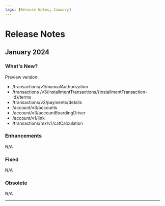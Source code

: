 ```yaml
---
tags: [Release Notes, January]
---
```


# Release Notes

## January 2024

### What's New?

Preview version:
- /transactions/v1/manualAuthorization
- /transactions /v3/installmentTransactions/{installmentTransaction-Id}/terms
- /transactions/v2/payments/details
- /account/v3/accounts
- /account/v3/accountBoardingDriver
- /account/v1/link
- /transactions/mx/v1/catCalculation	

### Enhancements

N/A

### Fixed

N/A

### Obsolete

N/A

---
